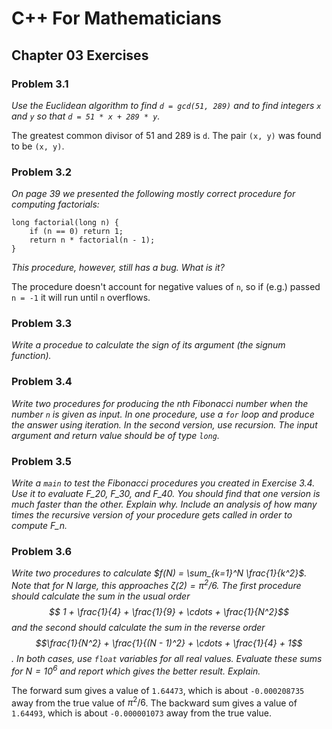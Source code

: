 # C++ For Mathematicians
## Chapter 03 Exercises

### Problem 3.1
*Use the Euclidean algorithm to find `d = gcd(51, 289)` and to find integers `x` and `y` so that `d = 51 * x + 289 * y`.*

The greatest common divisor of 51 and 289 is `d`. The pair `(x, y)` was found to be `(x, y)`.

### Problem 3.2
*On page 39 we presented the following mostly correct procedure for computing factorials:*
```{cpp}
long factorial(long n) {
	if (n == 0) return 1;
	return n * factorial(n - 1);
}
```
*This procedure, however, still has a bug. What is it?*

The procedure doesn't account for negative values of `n`, so if (e.g.) passed `n = -1` it will run until `n` overflows.

### Problem 3.3
*Write a procedue to calculate the sign of its argument (the signum function).*

### Problem 3.4
*Write two procedures for producing the nth Fibonacci number when the number `n` is given as input. In one procedure, use a `for` loop and produce the answer using iteration. In the second version, use recursion. The input argument and return value should be of type `long`.*

### Problem 3.5
*Write a `main` to test the Fibonacci procedures you created in Exercise 3.4. Use it to evaluate F_20, F_30, and F_40. You should find that one version is much faster than the other. Explain why. Include an analysis of how many times the recursive version of your procedure gets called in order to compute F_n.*

### Problem 3.6
*Write two procedures to calculate $f(N) = \sum_{k=1}^N \frac{1}{k^2}$. Note that for $N$ large, this approaches $\zeta(2) = \pi^2 / 6$. The first procedure should calculate the sum in the usual order $$ 1 + \frac{1}{4} + \frac{1}{9} + \cdots + \frac{1}{N^2}$$ and the second should calculate the sum in the reverse order $$\frac{1}{N^2} + \frac{1}{(N - 1)^2} + \cdots + \frac{1}{4} + 1$$. In both cases, use `float` variables for all real values. Evaluate these sums for $N = 10^6$ and report which gives the better result. Explain.*

The forward sum gives a value of `1.64473`, which is about `-0.000208735` away from the true value of $\pi^2 / 6$. The backward sum gives a value of `1.64493`, which is about `-0.000001073` away from the true value.
